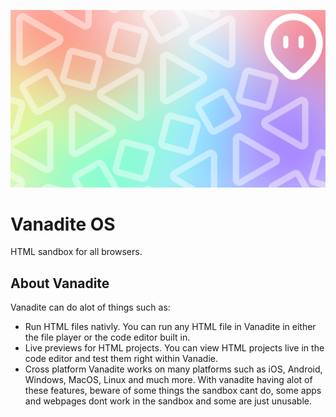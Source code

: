 
![Logo](https://github.com/LAZERPOINT/VanaditeOS-re-write/blob/main/bg.png?raw=true)


# Vanadite OS

HTML sandbox for all browsers.
## About Vanadite
Vanadite can do alot of things such as:
- Run HTML files nativly.
You can run any HTML file in Vanadite in either the file player or the code editor built in.
- Live previews for HTML projects.
You can view HTML projects live in the code editor and test them right within Vanadie.
- Cross platform
Vanadite works on many platforms such as iOS, Android, Windows, MacOS, Linux and much more.
With vanadite having alot of these features, beware of some things the sandbox cant do, some apps and webpages dont work in the sandbox and some are just unusable.
